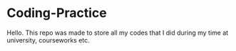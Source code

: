 # Coding-Practice

Hello. This repo was made to store all my codes that I did during my time at university, courseworks etc. 
